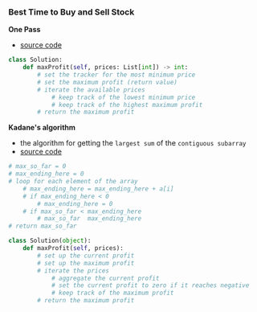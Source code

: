 ### Best Time to Buy and Sell Stock
**One Pass**
- [source code](source/one_pass.py)
```python
class Solution:
    def maxProfit(self, prices: List[int]) -> int:
        # set the tracker for the most minimum price 
        # set the maximum profit (return value)
        # iterate the available prices 
            # keep track of the lowest minimum price 
            # keep track of the highest maximum profit  
        # return the maximum profit
```
**Kadane's algorithm**
- the algorithm for getting the `largest sum` of the `contiguous subarray`
- [source code](source/one_pass.py)
```python
# max_so_far = 0 
# max_ending_here = 0  
# loop for each element of the array 
    # max_ending_here = max_ending_here + a[i]
    # if max_ending_here < 0 
        # max_ending_here = 0 
    # if max_so_far < max_ending_here 
        # max_so_far  max_ending_here 
# return max_so_far 
```
```python
class Solution(object):
    def maxProfit(self, prices):
        # set up the current profit 
        # set up the maximum profit 
        # iterate the prices 
            # aggregate the current profit 
            # set the current profit to zero if it reaches negative
            # keep track of the maximum profit 
        # return the maximum profit 
```

